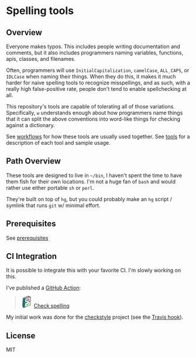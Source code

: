 # Spelling tools

## Overview

Everyone makes typos. This includes people writing documentation and comments,
but it also includes programmers naming variables, functions, apis, classes,
and filenames.

Often, programmers will use `InitialCapitalization`, `camelCase`,
`ALL_CAPS`, or `IDLCase` when naming their things. When they do this, it makes
it much harder for naive spelling tools to recognize misspellings, and as such,
with a really high false-positive rate, people don't tend to enable spellchecking
at all.

This repository's tools are capable of tolerating all of those variations.
Specifically, `w` understands enough about how programmers name things that it
can split the above conventions into word-like things for checking against a
dictionary.

See [workflows](workflows.md) for how these tools are usually used
together.
See [tools](tools.md) for a description of each tool and sample usage.

## Path Overview
These tools are designed to live in `~/bin`, I haven't spent the time to have
them fish for their own locations. I'm not a huge fan of `bash` and would rather
use either portable `sh` or `perl`.

They're built on top of `hg`, but you could probably make an `hg`
script / symlink that runs `git` w/ minimal effort.

## Prerequisites

See [prerequisites](prerequisites.md)

## CI Integration

It is possible to integrate this with your favorite CI. I'm slowly working on this.

I've published a [GitHub Action](https://github.com/features/actions):

> ![check spelling logo](https://raw.githubusercontent.com/check-spelling/art/test/logo/spell-check-32.png)
 [Check spelling](https://github.com/marketplace/actions/check-spelling)

My initial work was done for the [checkstyle](https://github.com/checkstyle/checkstyle/) project
(see the [Travis hook](https://github.com/checkstyle/checkstyle/blob/master/.ci/test-spelling-unknown-words.sh)).

## License

MIT
